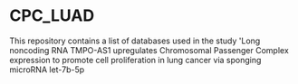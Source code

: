 # CPC_LUAD
This repository contains a list of databases used in the study 'Long noncoding RNA TMPO-AS1 upregulates Chromosomal Passenger Complex expression to promote cell proliferation in lung cancer via sponging microRNA let-7b-5p
